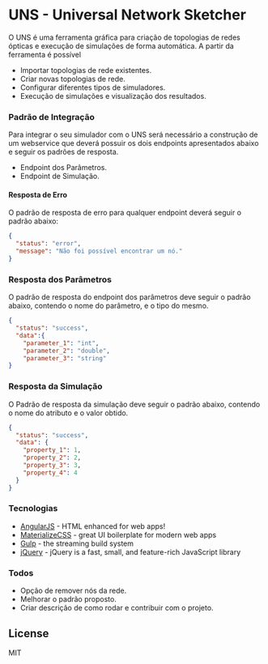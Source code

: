# UNS - Universal Network Sketcher

O UNS é uma ferramenta gráfica para criação de topologias de redes ópticas e execução de simulações de forma automática.
A partir da ferramenta é possível

  - Importar topologias de rede existentes.
  - Criar novas topologias de rede.
  - Configurar diferentes tipos de simuladores.
  - Execução de simulações e visualização dos resultados.

### Padrão de Integração

Para integrar o seu simulador com o UNS será necessário a construção de um webservice 
que deverá possuir os dois endpoints apresentados abaixo e seguir os padrões de resposta.

- Endpoint dos Parâmetros.
- Endpoint de Simulação.

#### Resposta de Erro

O padrão de resposta de erro para qualquer endpoint deverá seguir o padrão abaixo:

```json
{
  "status": "error",
  "message": "Não foi possível encontrar um nó."
}
```

### Resposta dos Parâmetros

O padrão de resposta do endpoint dos parâmetros deve seguir o padrão abaixo, contendo o nome do parâmetro,
e o tipo do mesmo.

```json
{
  "status": "success",
  "data":{
    "parameter_1": "int",
    "parameter_2": "double",
    "parameter_3": "string"
}
```

### Resposta da Simulação

O Padrão de resposta da simulação deve seguir o padrão abaixo, contendo o nome do atributo e o valor obtido.

```json
{
  "status": "success",
  "data": {
    "property_1": 1,
    "property_2": 2,
    "property_3": 3,
    "property_4": 4
  }
}
```

### Tecnologias

* [AngularJS] - HTML enhanced for web apps!
* [MaterializeCSS] - great UI boilerplate for modern web apps
* [Gulp] - the streaming build system
* [jQuery] - jQuery is a fast, small, and feature-rich JavaScript library

### Todos

 - Opção de remover nós da rede.
 - Melhorar o padrão proposto.
 - Criar descrição de como rodar e contribuir com o projeto.

License
----

MIT

   [MaterializeCSS]: <http://materializecss.com/>
   [jQuery]: <http://jquery.com>
   [AngularJS]: <http://angularjs.org>
   [Gulp]: <http://gulpjs.com>
